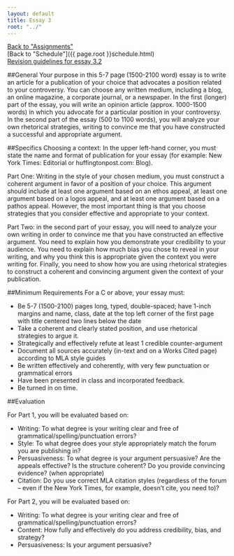 ```yaml
---
layout: default
title: Essay 3
root: "../"
---
```

[Back to "Assignments"](index.html)  
[Back to "Schedule"]({{ page.root }}schedule.html)  
[Revision guidelines for essay 3.2](assignments/revisions.html)  

##General
Your purpose in this 5-7 page (1500-2100 word) essay is to write an article for a publication of your choice that advocates a position related to your controversy. You can choose any written medium, including a blog, an online magazine, a corporate journal, or a newspaper. In the first (longer) part of the essay, you will write an opinion article (approx. 1000-1500 words) in which you advocate for a particular position in your controversy. In the second part of the essay (500 to 1100 words), you will analyze your own rhetorical strategies, writing to convince me that you have constructed a successful and appropriate argument.

##Specifics
Choosing a context: In the upper left-hand corner, you must state the name and format of publication for your essay (for example: New York Times: Editorial or huffingtonpost.com: Blog).
 
Part One: Writing in the style of your chosen medium, you must construct a coherent argument in favor of a position of your choice. This argument should include at least one argument based on an ethos appeal, at least one argument based on a logos appeal, and at least one argument based on a pathos appeal. However, the most important thing is that you choose strategies that you consider effective and appropriate to your context.

Part Two: in the second part of your essay, you will need to analyze your own writing in order to convince me that you have constructed an effective argument. You need to explain how you demonstrate your credibility to your audience. You need to explain how much bias you chose to reveal in your writing, and why you think this is appropriate given the context you were writing for. Finally, you need to show how you are using rhetorical strategies to construct a coherent and convincing argument given the context of your publication.

##Minimum Requirements
For a C or above, your essay must:
* Be 5-7 (1500-2100) pages long, typed, double-spaced; have 1-inch margins and name, class, date at the top left corner of the first page with title centered two lines below the date
* Take a coherent and clearly stated position, and use rhetorical strategies to argue it. 
* Strategically and effectively refute at least 1 credible counter-argument
* Document all sources accurately (in-text and on a Works Cited page) according to MLA style guides
* Be written effectively and coherently, with very few punctuation or grammatical errors
* Have been presented in class and incorporated feedback.
* Be turned in on time.

##Evaluation

For Part 1, you will be evaluated based on:
* Writing: To what degree is your writing clear and free of grammatical/spelling/punctuation errors?  
* Style: To what degree does your style appropriately match the forum you are publishing in?  
* Persuasiveness: To what degree is your argument persuasive? Are the appeals effective? Is the structure coherent? Do you provide convincing evidence? (when appropriate)  
* Citation: Do you use correct MLA citation styles (regardless of the forum – even if the New York Times, for example, doesn’t cite, you need to)?  

For Part 2, you will be evaluated based on:  
* Writing: To what degree is your writing clear and free of grammatical/spelling/punctuation errors?
* Content: How fully and effectively do you address credibility, bias, and strategy?
* Persuasiveness: Is your argument persuasive?




































